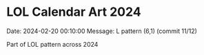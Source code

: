 # LOL Calendar Art 2024

Date: 2024-02-20 00:10:00
Message: L pattern (6,1) (commit 11/12)

Part of LOL pattern across 2024
